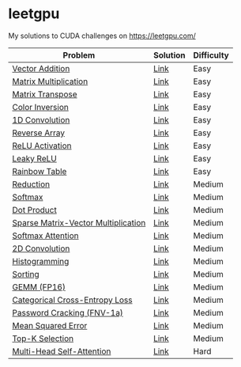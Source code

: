 # leetgpu

My solutions to CUDA challenges on https://leetgpu.com/

| Problem | Solution | Difficulty |
|-|-|-|
[Vector Addition](https://leetgpu.com/challenges/vector-addition) | [Link](./vector_addition.cu) | Easy |
[Matrix Multiplication](https://leetgpu.com/challenges/matrix-multiplication) | [Link](./matrix_multiplication.cu) | Easy |
[Matrix Transpose](https://leetgpu.com/challenges/matrix-transpose) | [Link](./matrix_transpose.cu) | Easy |
[Color Inversion](https://leetgpu.com/challenges/color-inversion) | [Link](./color_inversion.cu) | Easy |
[1D Convolution](https://leetgpu.com/challenges/1d-convolution) | [Link](./1d_convolution.cu) | Easy |
[Reverse Array](https://leetgpu.com/challenges/reverse-array) | [Link](./reverse_array.cu) | Easy |
[ReLU Activation](https://leetgpu.com/challenges/relu-activation) | [Link](./relu_activation.cu) | Easy |
[Leaky ReLU](https://leetgpu.com/challenges/leaky-relu) | [Link](./leaky_relu.cu) | Easy |
[Rainbow Table](https://leetgpu.com/challenges/rainbow-table) | [Link](./rainbow_table.cu) | Easy |
[Reduction](https://leetgpu.com/challenges/reduction) | [Link](./reduction.cu) | Medium |
[Softmax](https://leetgpu.com/challenges/softmax) | [Link](./softmax.cu) | Medium |
[Dot Product](https://leetgpu.com/challenges/dot-product) | [Link](./dot_product.cu) | Medium |
[Sparse Matrix-Vector Multiplication](https://leetgpu.com/challenges/sparse-matrix-vector-multiplication) | [Link](./sparse_matrix_vector_multiplication.cu) | Medium |
[Softmax Attention](https://leetgpu.com/challenges/softmax-attention) | [Link](./softmax_attention.cu) | Medium |
[2D Convolution](https://leetgpu.com/challenges/2d-convolution) | [Link](./2d_convolution.cu) | Medium |
[Histogramming](https://leetgpu.com/challenges/histogramming) | [Link](./histogramming.cu) | Medium |
[Sorting](https://leetgpu.com/challenges/sorting) | [Link](./sorting.cu) | Medium |
[GEMM (FP16)](https://leetgpu.com/challenges/gemm-fp16) | [Link](./gemm_fp16.cu) | Medium |
[Categorical Cross-Entropy Loss](https://leetgpu.com/challenges/categorical-cross-entropy-loss) | [Link](./categorical_cross_entropy_loss.cu) | Medium |
[Password Cracking (FNV-1a)](https://leetgpu.com/challenges/password-cracking-fnv-1a) | [Link](./password_cracking_fnv_1a.cu) | Medium |
[Mean Squared Error](https://leetgpu.com/challenges/mean-squared-error) | [Link](./mean_squared_error.cu) | Medium |
[Top-K Selection](https://leetgpu.com/challenges/top-k-selection) | [Link](./top_k_selection.cu) | Medium |
[Multi-Head Self-Attention](https://leetgpu.com/challenges/multi-head-self-attention) | [Link](./multi_head_self_attention.cu) | Hard |
